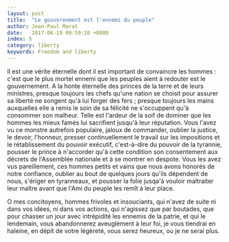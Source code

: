 ```yaml
---
layout: post
title:  "Le gouverenment est l'ennemi du peuple"
author: Jean-Paul Marat
date:   2017-06-19 09:59:38 +0800
index: 5
category: liberty
keywords: Freedom and liberty
---
```


Il est une vérite éternelle dont il est important de convaincre les hommes : c'est que le plus mortel ennemi que les peuples aient à redouter est le gouvernement. A la honte éternelle des princes de la terre et de leurs ministres, presque toujours les chefs qu'une nation se choisit pour assurer sa liberté ne songent qu'à lui forger des fers ; presque toujours les mains auxquelles elle a remis le soin de sa félicité ne s'occuppent qu'à consommer son malheur. Telle est l'ardeur de la soif de dominer que les hommes les mieux famés lui sacrifient jusqu'à leur réputation. Vous l'avez vu ce monstre autrefois populaire, jaloux de commander, oublier la justice, le devoir, l'honneur, presser continuellement le travail sur les impositions et le rétablissement du pouvoir exécutif, c'est-à-dire du pouvoir de la tyrannie, pousser le prince à n'accorder qu'à cette condition son consentement aux décrets de l'Assemblée nationale et à se montrer en despote. Vous les avez vus pareillement, ces hommes petits et vains que nous avons honorés de notre confiance, oublier au bout de quelques jours qu'ils dépendent de nous, s'ériger en tyranneaux, et pousser la folie jusqa'à vouloir maltraiter leur maître avant que l'Ami du peuple les remît à leur place.

O mes concitoyens, hommes frivoles et insouciants, qui n'avez de suite ni dans vos idées, ni dans vos actions, qui n'agissez que par boutades, que pour chasser un jour avec intrépidité les ennemis de la patrie, et qui le lendemain, vous abandonnerez aveuglément à leur foi, je vous tiendrai en haleine, en dépit de votre légèreté, vous serez heureux, ou je ne serai plus.
